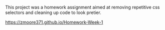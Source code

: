This project was a homework assignment aimed at removing repetitive css selectors and cleaning up code to look pretier. 



https://zmoore371.github.io/Homework-Week-1
